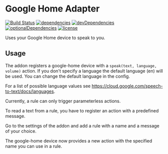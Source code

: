 # Google Home Adapter

[![Build Status](https://travis-ci.org/tim-hellhake/google-home-adapter.svg?branch=master)](https://travis-ci.org/tim-hellhake/google-home-adapter)
[![dependencies](https://david-dm.org/tim-hellhake/google-home-adapter.svg)](https://david-dm.org/tim-hellhake/google-home-adapter)
[![devDependencies](https://david-dm.org/tim-hellhake/google-home-adapter/dev-status.svg)](https://david-dm.org/tim-hellhake/google-home-adapter?type=dev)
[![optionalDependencies](https://david-dm.org/tim-hellhake/google-home-adapter/optional-status.svg)](https://david-dm.org/tim-hellhake/google-home-adapter?type=optional)
[![license](https://img.shields.io/badge/license-MPL--2.0-blue.svg)](LICENSE)

Uses your Google Home device to speak to you.

## Usage
The addon registers a google-home device with a `speak(text, language, volume)` action.
If you don't specify a language the default language (en) will be used.
You can change the default language in the config.

For a list of possible language values see https://cloud.google.com/speech-to-text/docs/languages.

Currently, a rule can only trigger parameterless actions.

To read a text from a rule, you have to register an action with a predefined message.

Go to the settings of the addon and add a rule with a name and a message of your choice.

The google-home device now provides a new action with the specified name you can use in a rule.
